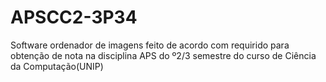 # APSCC2-3P34

Software ordenador de imagens feito de acordo com requirido para obtenção de nota na disciplina APS do º2/3 semestre do curso de Ciência da Computação(UNIP)
